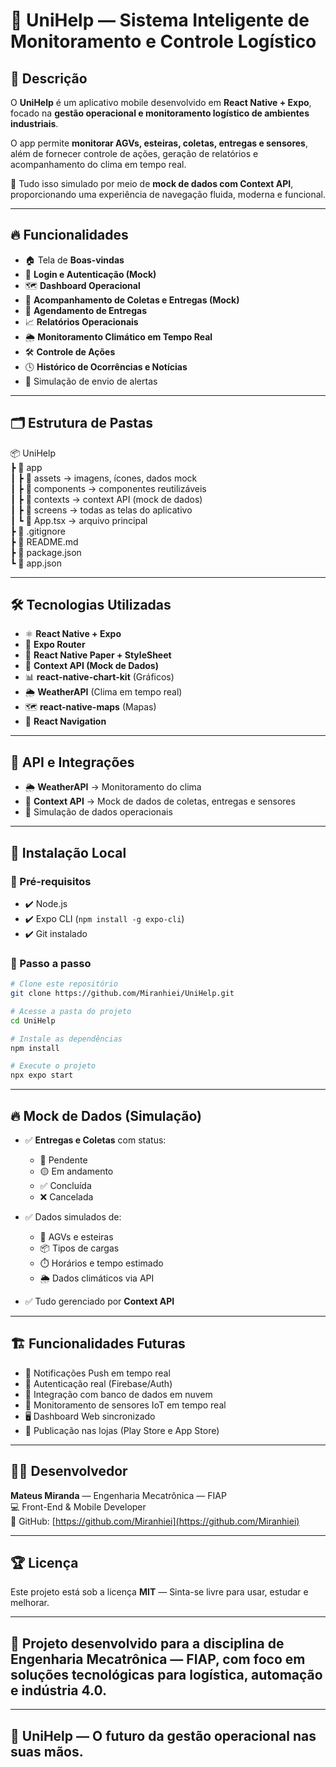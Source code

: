 
# 🚀 UniHelp — Sistema Inteligente de Monitoramento e Controle Logístico

## 🌟 Descrição

O **UniHelp** é um aplicativo mobile desenvolvido em **React Native + Expo**, focado na **gestão operacional e monitoramento logístico de ambientes industriais**.

O app permite **monitorar AGVs, esteiras, coletas, entregas e sensores**, além de fornecer controle de ações, geração de relatórios e acompanhamento do clima em tempo real.

🔧 Tudo isso simulado por meio de **mock de dados com Context API**, proporcionando uma experiência de navegação fluida, moderna e funcional.

---

## 🔥 Funcionalidades

- 🏠 Tela de **Boas-vindas**
- 🔐 **Login e Autenticação (Mock)**
- 🗺️ **Dashboard Operacional**
- 🚚 **Acompanhamento de Coletas e Entregas (Mock)**
- 📅 **Agendamento de Entregas**
- 📈 **Relatórios Operacionais**
- 🌦️ **Monitoramento Climático em Tempo Real**
- 🛠️ **Controle de Ações**
- 🕓 **Histórico de Ocorrências e Notícias**
- 🔔 Simulação de envio de alertas

---

## 🗂️ Estrutura de Pastas

📦 UniHelp  
 ┣ 📁 app  
 ┃ ┣ 📁 assets → imagens, ícones, dados mock  
 ┃ ┣ 📁 components → componentes reutilizáveis  
 ┃ ┣ 📁 contexts → context API (mock de dados)  
 ┃ ┣ 📁 screens → todas as telas do aplicativo  
 ┃ ┗ 📜 App.tsx → arquivo principal  
 ┣ 📜 .gitignore  
 ┣ 📜 README.md  
 ┣ 📜 package.json  
 ┗ 📜 app.json  

---

## 🛠️ Tecnologias Utilizadas

- ⚛️ **React Native + Expo**
- 🚀 **Expo Router**
- 🎨 **React Native Paper + StyleSheet**
- 🧠 **Context API (Mock de Dados)**
- 📊 **react-native-chart-kit** (Gráficos)
- 🌦️ **WeatherAPI** (Clima em tempo real)
- 🗺️ **react-native-maps** (Mapas)
- 🔗 **React Navigation**

---

## 🔗 API e Integrações

- 🌦️ **WeatherAPI** → Monitoramento do clima
- 🔄 **Context API** → Mock de dados de coletas, entregas e sensores
- 📍 Simulação de dados operacionais

---

## 📲 Instalação Local

### 🔧 Pré-requisitos

- ✔️ Node.js
- ✔️ Expo CLI (`npm install -g expo-cli`)
- ✔️ Git instalado

### 🚀 Passo a passo

```bash
# Clone este repositório
git clone https://github.com/Miranhiei/UniHelp.git

# Acesse a pasta do projeto
cd UniHelp

# Instale as dependências
npm install

# Execute o projeto
npx expo start
```

---

## 🔥 Mock de Dados (Simulação)

- ✅ **Entregas e Coletas** com status:  
  - 🔵 Pendente  
  - 🟡 Em andamento  
  - ✅ Concluída  
  - ❌ Cancelada  

- ✅ Dados simulados de:
  - 🚚 AGVs e esteiras
  - 📦 Tipos de cargas
  - ⏱️ Horários e tempo estimado
  - 🌦️ Dados climáticos via API

- ✅ Tudo gerenciado por **Context API**

---

## 🏗️ Funcionalidades Futuras

- 🔔 Notificações Push em tempo real
- 🔐 Autenticação real (Firebase/Auth)
- 🔗 Integração com banco de dados em nuvem
- 📡 Monitoramento de sensores IoT em tempo real
- 🖥️ Dashboard Web sincronizado
- 📱 Publicação nas lojas (Play Store e App Store)

---

## 👨‍💻 Desenvolvedor

**Mateus Miranda** — Engenharia Mecatrônica — FIAP  
💻 Front-End & Mobile Developer  
🔗 GitHub: [https://github.com/Miranhiei](https://github.com/Miranhiei)

---

## 🏆 Licença

Este projeto está sob a licença **MIT** — Sinta-se livre para usar, estudar e melhorar.

---

## 💙 Projeto desenvolvido para a disciplina de **Engenharia Mecatrônica — FIAP**, com foco em soluções tecnológicas para logística, automação e indústria 4.0.

---

## 🚀 **UniHelp — O futuro da gestão operacional nas suas mãos.**  
